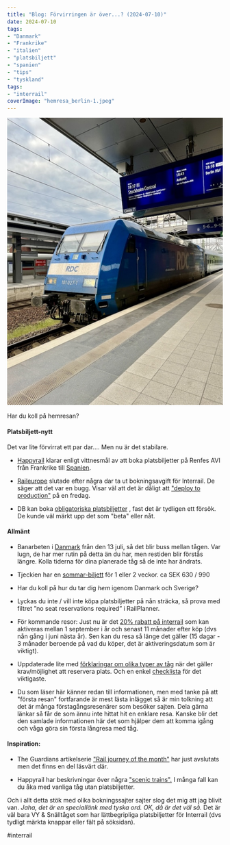 ```yaml
---
title: "Blog: Förvirringen är över...? (2024-07-10)"
date: 2024-07-10
tags:
- "Danmark"
- "Frankrike"
- "italien"
- "platsbiljett"
- "spanien"
- "tips"
- "tyskland"
tags:
- "interrail"
coverImage: "hemresa_berlin-1.jpeg"
---
```


![](images/forvirringen-ar-over_1.jpeg?w=536)

<figcaption>

Har du koll på hemresan?

</figcaption>

#### Platsbiljett-nytt

Det var lite förvirrat ett par dar.... Men nu är det stabilare.

- [Happyrail](https://www.trainfo.eu/happyrail/) klarar enligt vittnesmål av att boka platsbiljetter på Renfes AVI från Frankrike till [Spanien](https://www.trainfo.eu/spanien/).

- [Raileurope](https://www.trainfo.eu/raileurope/) slutade efter några dar ta ut bokningsavgift för Interrail. De säger att det var en bugg. Visar väl att det är dåligt att ["deploy to production"](https://www.youtube.com/watch?v=5p8wTOr8AbU) på en fredag.

- DB kan boka [obligatoriska platsbiljetter](https://www.trainfo.eu/passzuschlag/) , fast det är tydligen ett försök. De kunde väl märkt upp det som "beta" eller nåt.

#### Allmänt

- Banarbeten i [Danmark](https://www.trainfo.eu/Danmark/) från den 13 juli, så det blir buss mellan tågen. Var lugn, de har mer rutin på detta än du har, men restiden blir förstås längre. Kolla tiderna för dina planerade tåg så de inte har ändrats.

- Tjeckien har en [sommar-biljett](https://www.cd.cz/en/typy-jizdenek/vnitrostatni-jizdenky/-38438/) för 1 eller 2 veckor. ca SEK 630 / 990

- Har du koll på hur du tar dig _hem_ igenom Danmark och Sverige?

- Lyckas du inte / vill inte köpa platsbiljetter på nån sträcka, så prova med filtret ”no seat reservations required” i RailPlanner.

- För kommande resor: Just nu är det [20% rabatt på interrail](https://www.interrail.eu/en/ni/discover-offseason-europe) som kan aktiveras mellan 1 september i år och senast 11 månader efter köp (dvs nån gång i juni nästa år). Sen kan du resa så länge det gäller (15 dagar - 3 månader beroende på vad du köper, det är aktiveringsdatum som är viktigt).

- Uppdaterade lite med [förklaringar om olika typer av tåg](https://www.trainfo.eu/forsta-resan#tag-typer) när det gäller krav/möjlighet att reservera plats. Och en enkel [checklista](https://www.trainfo.eu/forsta-resan#checklista) för det viktigaste.

- Du som läser här känner redan till informationen, men med tanke på att "första resan" fortfarande är mest lästa inlägget så är min tolkning att det är många förstagångsresenärer som besöker sajten. Dela gärna länkar så får de som ännu inte hittat hit en enklare resa. Kanske blir det den samlade informationen här det som hjälper dem att komma igång och våga göra sin första långresa med tåg.

#### Inspiration:

- The Guardians artikelserie ["Rail journey of the month"](https://www.theguardian.com/travel/series/rail-journey-of-the-month) har just avslutats men det finns en del läsvärt där.

- Happyrail har beskrivningar över några ["scenic trains".](https://www.happyrail.com/en/holidays/scenic-trains-in-europe) I många fall kan du åka med vanliga tåg utan platsbiljetter.

Och i allt detta stök med olika bokningssajter sajter slog det mig att jag blivit van. _Jaha, det är en speciallänk med tyska ord. OK, då är det väl så._ Det är väl bara VY & Snälltåget som har lättbegripliga platsbiljetter för Interrail (dvs tydligt märkta knappar eller fält på söksidan).

#interrail
